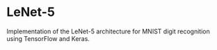 # LeNet-5
Implementation of the LeNet-5 architecture for MNIST digit recognition using TensorFlow and Keras.
